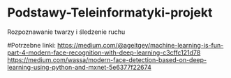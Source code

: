 # Podstawy-Teleinformatyki-projekt
Rozpoznawanie twarzy i śledzenie ruchu

#Potrzebne linki:
https://medium.com/@ageitgey/machine-learning-is-fun-part-4-modern-face-recognition-with-deep-learning-c3cffc121d78
https://medium.com/wassa/modern-face-detection-based-on-deep-learning-using-python-and-mxnet-5e6377f22674